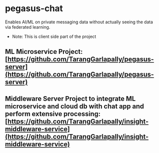 # pegasus-chat
Enables AI/ML on private messaging data without actually seeing
the data via federated learning.
- Note: This is client side part of the project

## ML Microservice Project: [https://github.com/TarangGarlapally/pegasus-server](https://github.com/TarangGarlapally/pegasus-server)
## Middleware Server Project to integrate ML microservice and cloud db with chat app and perform extensive processing: [https://github.com/TarangGarlapally/insight-middleware-service](https://github.com/TarangGarlapally/insight-middleware-service)
